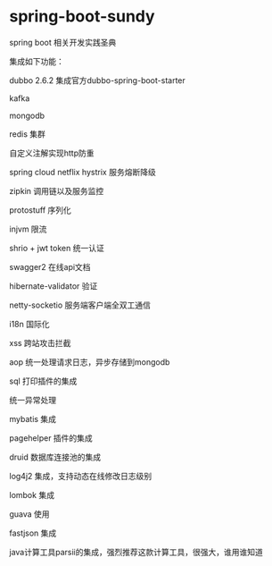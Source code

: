 # spring-boot-sundy
spring boot 相关开发实践圣典



集成如下功能：

dubbo 2.6.2 集成官方dubbo-spring-boot-starter

kafka

mongodb

redis 集群

自定义注解实现http防重

spring cloud netflix hystrix 服务熔断降级

zipkin 调用链以及服务监控

protostuff 序列化

injvm 限流

shrio + jwt token 统一认证

swagger2 在线api文档

hibernate-validator 验证

netty-socketio 服务端客户端全双工通信

i18n 国际化

xss 跨站攻击拦截

aop 统一处理请求日志，异步存储到mongodb

sql 打印插件的集成

统一异常处理

mybatis 集成

pagehelper 插件的集成

druid 数据库连接池的集成

log4j2 集成，支持动态在线修改日志级别

lombok 集成

guava 使用

fastjson 集成

java计算工具parsii的集成，强烈推荐这款计算工具，很强大，谁用谁知道




